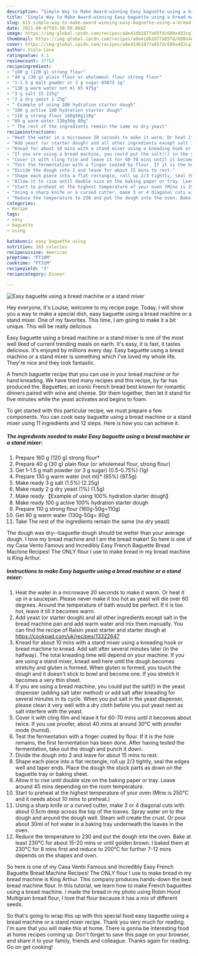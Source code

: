 ```yaml
---
description: "Simple Way to Make Award-winning Easy baguette using a bread machine or a stand mixer"
title: "Simple Way to Make Award-winning Easy baguette using a bread machine or a stand mixer"
slug: 615-simple-way-to-make-award-winning-easy-baguette-using-a-bread-machine-or-a-stand-mixer
date: 2021-08-07T03:30:50.868Z
image: https://img-global.cpcdn.com/recipes/a8e41db1877a85fd/680x482cq70/easy-baguette-using-a-bread-machine-or-a-stand-mixer-recipe-main-photo.jpg
thumbnail: https://img-global.cpcdn.com/recipes/a8e41db1877a85fd/680x482cq70/easy-baguette-using-a-bread-machine-or-a-stand-mixer-recipe-main-photo.jpg
cover: https://img-global.cpcdn.com/recipes/a8e41db1877a85fd/680x482cq70/easy-baguette-using-a-bread-machine-or-a-stand-mixer-recipe-main-photo.jpg
author: Viola Love
ratingvalue: 4.1
reviewcount: 37712
recipeingredient:
- "160 g (120 g) strong flour"
- "40 g (30 g) plain flour or wholemeal flour strong flour"
- "1-1.5 g malt powder or 3 g sugar 05075 1g"
- "130 g warm water not ml 65 975g"
- "3 g salt 15 225g"
- "2 g dry yeast 1 15g"
- " Example of using 100 hydration starter dough"
- "100 g active 100 hydration starter dough"
- "110 g strong flour 160g50g110g"
- "80 g warm water 130g50g 80g"
- " The rest of the ingredients remain the same no dry yeast"
recipeinstructions:
- "Heat the water in a microwave 20 seconds to make it warm. Or heat it up in a saucepan. Please never make it too hot as yeast will die over 60 degrees. Around the temperature of bath would be perfect. If it is too hot, leave it till it becomes warm."
- "Add yeast (or starter dough) and all other ingredients except salt in the bread machine pan and add warm water and mix them manually. You can find the recipe of Raisin yeast starter and starter dough at https://cookpad.com/uk/recipes/13322647"
- "Knead for about 10 mins with a stand mixer using a kneading hook or bread machine to knead. Add salt after several minutes later (in the halfway). The total kneading time will depend on your machine. If you are using a stand mixer, knead well here until the dough becomes stretchy and gluten is formed. When gluten is formed, you touch the dough and it doesn&#39;t stick to bowl and become one. If you stretch it becomes a very thin sheet."
- "If you are using a bread machine, you could put the salt(!) in the yeast dispenser (adding salt later method) or add salt after kneading for several minutes in its cycle. When you put salt in the yeast dispenser, please clean it very well with a dry cloth before you put yeast next as salt interfere with the yeast."
- "Cover it with cling film and leave it for 60-70 mins until it becomes about twice. If you use proofer, about 40 mins at around 30℃ with proofer mode (humid)."
- "Test the fermentation with a finger coated by flour. If it is the hole remains, the first fermentation has been done. After having tested the fermentation, take out the dough and punch it down."
- "Divide the dough into 2 and leave for about 15 mins to rest."
- "Shape each piece into a flat rectangle, roll up 2/3 tightly, seal the edges well and taper ends. Place the dough the stuck parts as down on the baguette tray or baking sheet."
- "Allow it to rise until double size on the baking paper or tray. Leave around 45 mins depending on the room temperature."
- "Start to preheat at the highest temperature of your oven (Mine is 250℃ and it needs about 10 mins to preheat.)"
- "Using a sharp knife or a curved cutter, make 3 or 4 diagonal cuts with about 0.5cm deep across the top of the loaves. Spray water on to the dough and around the dough well. Steam will create the crust. Or pour about 30ml of hot water in a baking tray underneath the loaves in the oven."
- "Reduce the temperature to 230 and put the dough into the oven. Bake at least 230℃ for about 15-20 mins or until golden brown. I baked them at 230℃ for 8 mins first and reduce to 200℃ for further 7-12 mins depends on the shapes and oven."
categories:
- Recipe
tags:
- easy
- baguette
- using

katakunci: easy baguette using 
nutrition: 165 calories
recipecuisine: American
preptime: "PT10M"
cooktime: "PT31M"
recipeyield: "3"
recipecategory: Dinner

---
```



![Easy baguette using a bread machine or a stand mixer](https://img-global.cpcdn.com/recipes/a8e41db1877a85fd/680x482cq70/easy-baguette-using-a-bread-machine-or-a-stand-mixer-recipe-main-photo.jpg)

Hey everyone, it's Louise, welcome to my recipe page. Today, I will show you a way to make a special dish, easy baguette using a bread machine or a stand mixer. One of my favorites. This time, I am going to make it a bit unique. This will be really delicious.

Easy baguette using a bread machine or a stand mixer is one of the most well liked of current trending meals on earth. It's easy, it is fast, it tastes delicious. It's enjoyed by millions every day. Easy baguette using a bread machine or a stand mixer is something which I've loved my whole life. They're nice and they look fantastic.

A french baguette recipe that you can use in your bread machine or for hand kneading. We have tried many recipes and this recipe, by far has produced the. Baguettes; an iconic French bread best known for romantic dinners paired with wine and cheese. Stir them together, then let it stand for five minutes while the yeast activates and begins to foam.


To get started with this particular recipe, we must prepare a few components. You can cook easy baguette using a bread machine or a stand mixer using 11 ingredients and 12 steps. Here is how you can achieve it.

<!--inarticleads1-->

##### The ingredients needed to make Easy baguette using a bread machine or a stand mixer:

1. Prepare 160 g (120 g) strong flour*
1. Prepare 40 g (30 g) plain flour (or wholemeal flour, strong flour)
1. Get 1-1.5 g malt powder (or 3 g sugar) (0.5-0.75%) (1g)
1. Prepare 130 g warm water (not ml)* (65%) (97.5g)
1. Make ready 3 g salt (1.5%) (2.25g)
1. Make ready 2 g dry yeast (1%) (1.5g)
1. Make ready  【Example of using 100% hydration starter dough】
1. Make ready 100 g active 100% hydration starter dough
1. Prepare 110 g strong flour (160g-50g=110g)
1. Get 80 g warm water (130g-50g= 80g)
1. Take  The rest of the ingredients remain the same (no dry yeast)


The dough was dry--baguette dough should be wetter than your average dough. I love my bread machine and I am the bread maker! So here is one of my Casa Vento Famous and Incredibly Easy French Baguette Bread Machine Recipes! The ONLY flour I use to make bread in my bread machine is King Arthur. 

<!--inarticleads2-->

##### Instructions to make Easy baguette using a bread machine or a stand mixer:

1. Heat the water in a microwave 20 seconds to make it warm. Or heat it up in a saucepan. Please never make it too hot as yeast will die over 60 degrees. Around the temperature of bath would be perfect. If it is too hot, leave it till it becomes warm.
1. Add yeast (or starter dough) and all other ingredients except salt in the bread machine pan and add warm water and mix them manually. You can find the recipe of Raisin yeast starter and starter dough at https://cookpad.com/uk/recipes/13322647
1. Knead for about 10 mins with a stand mixer using a kneading hook or bread machine to knead. Add salt after several minutes later (in the halfway). The total kneading time will depend on your machine. If you are using a stand mixer, knead well here until the dough becomes stretchy and gluten is formed. When gluten is formed, you touch the dough and it doesn&#39;t stick to bowl and become one. If you stretch it becomes a very thin sheet.
1. If you are using a bread machine, you could put the salt(!) in the yeast dispenser (adding salt later method) or add salt after kneading for several minutes in its cycle. When you put salt in the yeast dispenser, please clean it very well with a dry cloth before you put yeast next as salt interfere with the yeast.
1. Cover it with cling film and leave it for 60-70 mins until it becomes about twice. If you use proofer, about 40 mins at around 30℃ with proofer mode (humid).
1. Test the fermentation with a finger coated by flour. If it is the hole remains, the first fermentation has been done. After having tested the fermentation, take out the dough and punch it down.
1. Divide the dough into 2 and leave for about 15 mins to rest.
1. Shape each piece into a flat rectangle, roll up 2/3 tightly, seal the edges well and taper ends. Place the dough the stuck parts as down on the baguette tray or baking sheet.
1. Allow it to rise until double size on the baking paper or tray. Leave around 45 mins depending on the room temperature.
1. Start to preheat at the highest temperature of your oven (Mine is 250℃ and it needs about 10 mins to preheat.)
1. Using a sharp knife or a curved cutter, make 3 or 4 diagonal cuts with about 0.5cm deep across the top of the loaves. Spray water on to the dough and around the dough well. Steam will create the crust. Or pour about 30ml of hot water in a baking tray underneath the loaves in the oven.
1. Reduce the temperature to 230 and put the dough into the oven. Bake at least 230℃ for about 15-20 mins or until golden brown. I baked them at 230℃ for 8 mins first and reduce to 200℃ for further 7-12 mins depends on the shapes and oven.


So here is one of my Casa Vento Famous and Incredibly Easy French Baguette Bread Machine Recipes! The ONLY flour I use to make bread in my bread machine is King Arthur. This company produces hands-down the best bread machine flour. In this tutorial, we learn how to make French baguettes using a bread machine. I made the bread in my photo using Robin Hood Multigrain bread flour, I love that flour because it has a mix of different seeds. 

So that's going to wrap this up with this special food easy baguette using a bread machine or a stand mixer recipe. Thank you very much for reading. I'm sure that you will make this at home. There is gonna be interesting food at home recipes coming up. Don't forget to save this page on your browser, and share it to your family, friends and colleague. Thanks again for reading. Go on get cooking!
